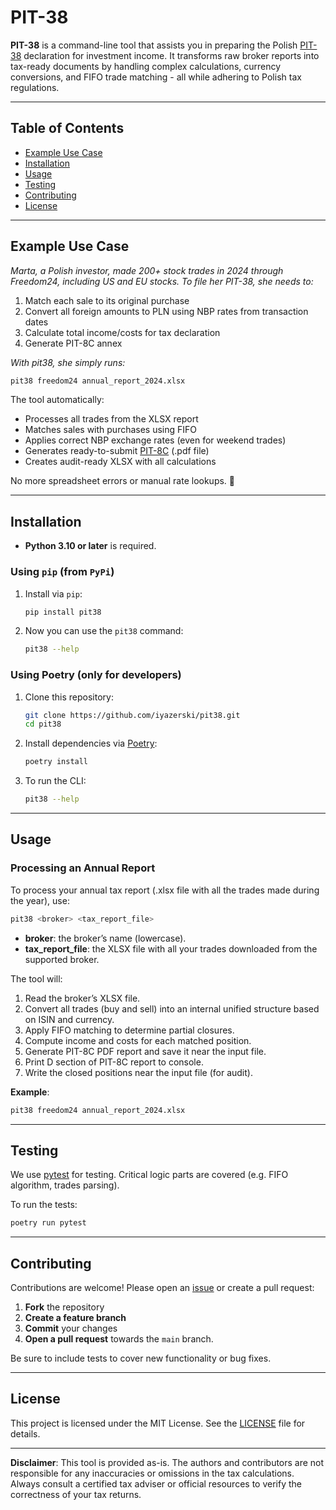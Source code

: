 # PIT-38

**PIT-38** is a command-line tool that assists you in preparing the Polish [PIT-38](https://www.pit.pl/pit-38/)
declaration for investment income. It transforms raw broker reports into tax-ready documents by handling
complex calculations, currency conversions, and FIFO trade matching - all while adhering to Polish tax regulations.

---

## Table of Contents

- [Example Use Case](#example-use-case)
- [Installation](#installation)
- [Usage](#usage)
- [Testing](#testing)
- [Contributing](#contributing)
- [License](#license)

---

## Example Use Case
*Marta, a Polish investor, made 200+ stock trades in 2024 through Freedom24, including US and EU stocks. To file her PIT-38, she needs to:*
1. Match each sale to its original purchase
2. Convert all foreign amounts to PLN using NBP rates from transaction dates
3. Calculate total income/costs for tax declaration
4. Generate PIT-8C annex

*With pit38, she simply runs:*
```bash
pit38 freedom24 annual_report_2024.xlsx
```

The tool automatically:
- Processes all trades from the XLSX report
- Matches sales with purchases using FIFO
- Applies correct NBP exchange rates (even for weekend trades)
- Generates ready-to-submit [PIT-8C](https://www.pit.pl/pit-8c/) (.pdf file)
- Creates audit-ready XLSX with all calculations

No more spreadsheet errors or manual rate lookups. 🚀

---

## Installation

- **Python 3.10 or later** is required.

### Using `pip` (from `PyPi`)

1. Install via `pip`:

   ```bash
   pip install pit38
   ```

2. Now you can use the `pit38` command:

   ```bash
   pit38 --help
   ```

### Using Poetry (only for developers)

1. Clone this repository:

   ```bash
   git clone https://github.com/iyazerski/pit38.git
   cd pit38
   ```

2. Install dependencies via [Poetry](https://python-poetry.org/):

   ```bash
   poetry install
   ```

3. To run the CLI:

   ```bash
   pit38 --help
   ```

---

## Usage

### Processing an Annual Report

To process your annual tax report (.xlsx file with all the trades made during the year), use:

```bash
pit38 <broker> <tax_report_file>
```

- **broker**: the broker’s name (lowercase).
- **tax_report_file**: the XLSX file with all your trades downloaded from the supported broker.

The tool will:

1. Read the broker’s XLSX file.
2. Convert all trades (buy and sell) into an internal unified structure based on ISIN and currency.
3. Apply FIFO matching to determine partial closures.
4. Compute income and costs for each matched position.
5. Generate PIT-8C PDF report and save it near the input file.
6. Print D section of PIT-8C report to console.
7. Write the closed positions near the input file (for audit).

**Example**:

```bash
pit38 freedom24 annual_report_2024.xlsx
```

---

## Testing

We use [pytest](https://docs.pytest.org/) for testing. Critical logic parts are covered (e.g. FIFO algorithm, trades parsing).

To run the tests:

```bash
poetry run pytest
```

---

## Contributing

Contributions are welcome! Please open an [issue](https://github.com/iyazerski/pit38/issues) or create a pull request:

1. **Fork** the repository
2. **Create a feature branch**
3. **Commit** your changes
4. **Open a pull request** towards the `main` branch.

Be sure to include tests to cover new functionality or bug fixes.

---

## License

This project is licensed under the MIT License. See the [LICENSE](LICENSE) file for details.

---

**Disclaimer**:
This tool is provided as-is. The authors and contributors are not responsible for any inaccuracies or omissions in the tax calculations. Always consult a certified tax adviser or official resources to verify the correctness of your tax returns.
